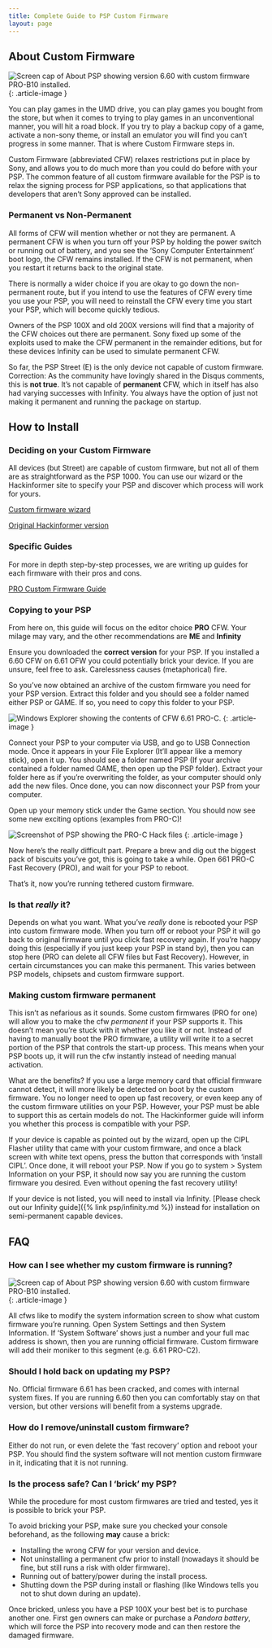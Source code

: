 ```yaml
---
title: Complete Guide to PSP Custom Firmware
layout: page
---
```


## About Custom Firmware

![Screen cap of About PSP showing version 6.60 with custom firmware PRO-B10 installed.](/assets/img/Screen-Shot-2017-02-18-at-20.02.19.webp)
{: .article-image }

You can play games in the UMD drive, you can play games you bought from the store, but when it comes to trying to play games in an unconventional manner, you will hit a road block. If you try to play a backup copy of a game, activate a non-sony theme, or install an emulator you will find you can’t progress in some manner. That is where Custom Firmware steps in.

Custom Firmware (abbreviated CFW) relaxes restrictions put in place by Sony, and allows you to do much more than you could do before with your PSP. The common feature of all custom firmware available for the PSP is to relax the signing process for PSP applications, so that applications that developers that aren’t Sony approved can be installed.

### Permanent vs Non-Permanent

All forms of CFW will mention whether or not they are permanent. A permanent CFW is when you turn off your PSP by holding the power switch or running out of battery, and you see the ‘Sony Computer Entertainment’ boot logo, the CFW remains installed. If the CFW is not permanent, when you restart it returns back to the original state.

There is normally a wider choice if you are okay to go down the non-permanent route, but if you intend to use the features of CFW every time you use your PSP, you will need to reinstall the CFW every time you start your PSP, which will become quickly tedious.

Owners of the PSP 100X and old 200X versions will find that a majority of the CFW choices out there are permanent. Sony fixed up some of the exploits used to make the CFW permanent in the remainder editions, but for these devices Infinity can be used to simulate permanent CFW.

So far, the PSP Street (E) is the only device not capable of custom firmware. Correction: As the community have lovingly shared in the Disqus comments, this is **not true**. It’s not capable of **permanent** CFW, which in itself has also had varying successes with Infinity. You always have the option of just not making it permanent and running the package on startup.

## How to Install

### Deciding on your Custom Firmware

All devices (but Street) are capable of custom firmware, but not all of them are as straightforward as the PSP 1000. You can use our wizard or the Hackinformer site to specify your PSP and discover which process will work for yours.  

<div class="container text-center">
	<div class="row align-items-start">
		<div class="col">
            <div>
				<p class="rt-button"><a href="{% link psp/wizard.html %}">Custom firmware wizard</a></p>
			</div>
            <p><a href="https://hackinformer.com/PlayStationGuide/PSP/DEVICE_PSP.html">Original Hackinformer version</a></p>
        </div>
    </div>
</div>


### Specific Guides

For more in depth step-by-step processes, we are writing up guides for each firmware with their pros and cons.

<div class="text-center">
	<p class="rt-button"><a href="{% link psp/cfw/pro.md %}">PRO Custom Firmware Guide</a></p>
</div>

### Copying to your PSP

From here on, this guide will focus on the editor choice **PRO** CFW. Your milage may vary, and the other recommendations are **ME** and **Infinity**

Ensure you downloaded the **correct version** for your PSP. If you installed a 6.60 CFW on 6.61 OFW you could potentially brick your device. If you are unsure, feel free to ask. Carelessness causes (metaphorical) fire.

So you’ve now obtained an archive of the custom firmware you need for your PSP version. Extract this folder and you should see a folder named either PSP or GAME. If so, you need to copy this folder to your PSP.

![Windows Explorer showing the contents of CFW 6.61 PRO-C.](/assets/img/Screen-Shot-2017-02-18-at-20.22.17.webp)
{: .article-image }

Connect your PSP to your computer via USB, and go to USB Connection mode. Once it appears in your File Explorer (It’ll appear like a memory stick), open it up. You should see a folder named PSP (If your archive contained a folder named GAME, then open up the PSP folder). Extract your folder here as if you’re overwriting the folder, as your computer should only add the new files. Once done, you can now disconnect your PSP from your computer.

Open up your memory stick under the Game section. You should now see some new exciting options (examples from PRO-C)!

![Screenshot of PSP showing the PRO-C Hack files](/assets/img/Screen-Shot-2017-02-18-at-20.27.29.webp)
{: .article-image }

Now here’s the really difficult part. Prepare a brew and dig out the biggest pack of biscuits you’ve got, this is going to take a while. Open 661 PRO-C Fast Recovery (PRO), and wait for your PSP to reboot.

That’s it, now you’re running tethered custom firmware.

### Is that _really_ it?

Depends on what you want. What you’ve _really_ done is rebooted your PSP into custom firmware mode. When you turn off or reboot your PSP it will go back to original firmware until you click fast recovery again. If you’re happy doing this (especially if you just keep your PSP in stand by), then you can stop here (PRO can delete all CFW files but Fast Recovery). However, in certain circumstances you can make this permanent. This varies between PSP models, chipsets and custom firmware support.

### Making custom firmware permanent

This isn’t as nefarious as it sounds. Some custom firmwares (PRO for one) will allow you to make the cfw _permanent_ if your PSP supports it. This doesn’t mean you’re stuck with it whether you like it or not. Instead of having to manually boot the PRO firmware, a utility will write it to a secret portion of the PSP that controls the start-up process. This means when your PSP boots up, it will run the cfw instantly instead of needing manual activation.

What are the benefits? If you use a large memory card that official firmware cannot detect, it will more likely be detected on boot by the custom firmware. You no longer need to open up fast recovery, or even keep any of the custom firmware utilities on your PSP. However, your PSP must be able to support this as certain models do not. The Hackinformer guide will inform you whether this process is compatible with your PSP.

If your device is capable as pointed out by the wizard, open up the CIPL Flasher utility that came with your custom firmware, and once a black screen with white text opens, press the button that corresponds with ‘install CIPL’. Once done, it will reboot your PSP. Now if you go to system > System Information on your PSP, it should now say you are running the custom firmware you desired. Even without opening the fast recovery utility!

If your device is not listed, you will need to install via Infinity. [Please check out our Infinity guide]({% link psp/infinity.md %}) instead for installation on semi-permanent capable devices.

## FAQ

### How can I see whether my custom firmware is running?

![Screen cap of About PSP showing version 6.60 with custom firmware PRO-B10 installed.](/assets/img/Screen-Shot-2017-02-18-at-20.02.19.webp)
{: .article-image }

All cfws like to modify the system information screen to show what custom firmware you’re running. Open System Settings and then System Information. If ‘System Software’ shows just a number and your full mac address is shown, then you are running official firmware. Custom firmware will add their moniker to this segment (e.g. 6.61 PRO-C2).

### Should I hold back on updating my PSP?

No. Official firmware 6.61 has been cracked, and comes with internal system fixes. If you are running 6.60 then you can comfortably stay on that version, but other versions will benefit from a systems upgrade.

### How do I remove/uninstall custom firmware?

Either do not run, or even delete the ‘fast recovery’ option and reboot your PSP. You should find the system software will not mention custom firmware in it, indicating that it is not running.

### Is the process safe? Can I ‘brick’ my PSP?

While the procedure for most custom firmwares are tried and tested, yes it is possible to brick your PSP.

To avoid bricking your PSP, make sure you checked your console beforehand, as the following **may** cause a brick:

*   Installing the wrong CFW for your version and device.
*   Not uninstalling a permanent cfw prior to install (nowadays it should be fine, but still runs a risk with older firmware).
*   Running out of battery/power during the install process.
*   Shutting down the PSP during install or flashing (like Windows tells you not to shut down during an update).

Once bricked, unless you have a PSP 100X your best bet is to purchase another one. First gen owners can make or purchase a _Pandora battery_, which will force the PSP into recovery mode and can then restore the damaged firmware.
